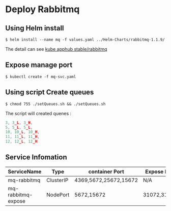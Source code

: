 # Deploy Rabbitmq
 
## Using Helm install
 
```shell
$ helm install --name mq -f values.yaml ../Helm-Charts/rabbitmq-1.1.9/
```
 
The detail can see [kube apphub stable/rabbitmq][1]

## Expose manage port

```shell
$ kubectl create -f mq-svc.yaml
```

## Using script Create queues

```shell
$ chmod 755 ./setQueues.sh && ./setQueues.sh
```

The script will created quenes :
```js
3, 3_L, 3_H,
5, 5_L, 5_L,
10, 10_L, 10_H,
11, 11_L, 11_H,
12, 12_L, 12_H
```

## Service Infomation

|ServiceName|Type|container Port|Expose Port|
|-|-|-|-|
|mq-rabbitmq|ClusterIP|4369,5672,25672,15672|N/A|
|mq-rabbitmq-expose|NodePort|5672,15672|31072,31075|

[1]:https://hub.kubeapps.com/charts/stable/rabbitmq
